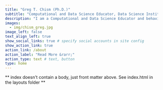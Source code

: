 ```yaml
---
title: "Greg T. Chism (Ph.D.)"
subtitle: "Computational and Data Science Educator, Data Science Institute, University of Arizona"
description: "I am a Computational and Data Science Educator and behavioral ecologist. I am passionate about educating and advocate that educators make the student the hero instead of the instructor. My goal is to develop a data science pedagogy that is tailored to each student and establish equity within my classroom environments."
images:
  - img/chism_greg.jpg
image_left: false
text_align_left: true
show_social_links: true # specify social accounts in site config
show_action_link: true
action_link: /about
action_label: "Read More &rarr;"
action_type: text # text, button
type: home
---
```


** index doesn't contain a body, just front matter above.
See index.html in the layouts folder **

